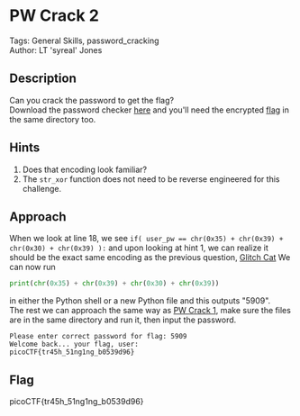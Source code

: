 # PW Crack 2
Tags: General Skills, password_cracking  
Author: LT 'syreal' Jones
## Description
Can you crack the password to get the flag?  
Download the password checker [here](./level2.py) and you'll need the encrypted [flag](./level2.flag.txt.enc) in the same directory too.
## Hints
1. Does that encoding look familiar?
1. The `str_xor` function does not need to be reverse engineered for this challenge.
## Approach
When we look at line 18, we see `if( user_pw == chr(0x35) + chr(0x39) + chr(0x30) + chr(0x39) ):` and upon looking at hint 1, we can realize it should be the exact same encoding as the previous question, [Glitch Cat](../Glitch%20Cat/) We can now run
```python
print(chr(0x35) + chr(0x39) + chr(0x30) + chr(0x39))
```
in either the Python shell or a new Python file and this outputs "5909".  
The rest we can approach the same way as [PW Crack 1](../PW%20Crack%201/), make sure the files are in the same directory and run it, then input the password.
```
Please enter correct password for flag: 5909
Welcome back... your flag, user:
picoCTF{tr45h_51ng1ng_b0539d96}
```
## Flag
picoCTF{tr45h_51ng1ng_b0539d96}